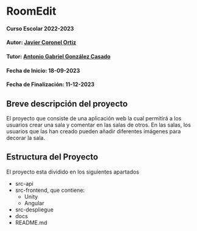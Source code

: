 # RoomEdit

#### Curso Escolar 2022-2023
#### Autor: [Javier Coronel Ortiz](https://github.com/Javier-Coronel)
#### Tutor: [Antonio Gabriel González Casado](https://github.com/antonio-gabriel-gonzalez-casado)
#### Fecha de Inicio: 18-09-2023
#### Fecha de Finalización: 11-12-2023

## Breve descripción del proyecto

El proyecto que consiste de una aplicación web la cual permitirá a los usuarios crear una sala y comentar en las salas de otros.
En las salas, los usuarios que las han creado pueden añadir diferentes imágenes para decorar la sala.

<!-- ## Definir el objetivo de la aplicación
**Tener una gran idea** o encontrar un punto del mercado al que no se esté dando un producto o servicio es el punto de partida en cada nuevo proyecto. Antes de comenzar debes **definir claramente el propósito y la misión de la aplicación web**:

- **¿Qué va a hacer la aplicación?**
- **¿Cuál es su atractivo principal?** 
- **¿Qué problema concreto va a resolver?** 
- **¿Qué necesidad va a cubrir?**
-->
## Estructura del Proyecto

El proyecto esta dividido en los siguientes apartados
- src-api
- src-frontend, que contiene:
  - Unity
  - Angular
- src-despliegue
- docs
- README.md
